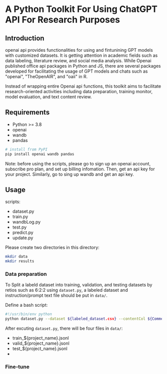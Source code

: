 # A Python Toolkit For Using ChatGPT API For Research Purposes

## Introduction
openai api provides functionalities for using and fintunining GPT models with customized datasets. It is getting attention in academic fields such as data labeling, literature review, and social media analysis. While Openai published office api packages in Python and JS, there are several packages developed for facilitating the usage of GPT models and chats such as "openai", "TheOpenAIR", and "oaii" in R. 

Instead of wrapping entire Openai api functions, this toolkit aims to facilitate research-oriented activities including data preparation, training monitor, model evaluation, and text content review.  

## Requirements
- Python >= 3.8
- openai
- wandb
- pandas

```sh
# install from PyPI
pip install openai wandb pandas
```

Note: before using the scripts, please go to sign up an openai account, subscribe pro plan, and set up billing infomation. Then, get an api key for your project. Similarly, go to sing up wandb and get an api key.

## Usage
scripts:
- dataset.py
- train.py
- wandbLog.py
- test.py
- predict.py
- update.py

Please create two directories in this directory: 
```sh
mkdir data
mkdir results
```

### Data preparation
To Split a labeld dataset into training, validation, and testing datasets by retios such as 6:2:2 using `dataset.py`, a labeled dataset and instruction/prompt text file should be put in `data/`.

Define a bash script:
```sh
#!/usr/bin/env python
python dataset.py --dataset ${labeled_dataset.csv} --contentCol ${Comment} --labelCol ${Category} --instruction1 ${instruction.txt} --projName ${project_name} --train 0.6 --valid 0.2
```

After excuting `dataset.py`, there will be four files in `data/`:
- train_${project_name}.jsonl
- valid_${project_name}.jsonl
- test_${project_name}.jsonl
- 

### Fine-tune

